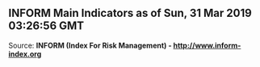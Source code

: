 ## INFORM Main Indicators as of Sun, 31 Mar 2019 03:26:56 GMT

Source: **INFORM (Index For Risk Management) - http://www.inform-index.org**